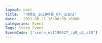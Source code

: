 ```yaml
---
layout: post
title:  "이벤트_2019여름_0화_오프닝"
date:   2021-06-21 16:00:00 +0000
categories: Event
Tags: Story Event
SceneCode: ["scene_evt190627_cp0_q1_s10"]
---
```

